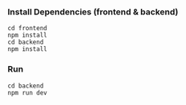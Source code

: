 ### Install Dependencies (frontend & backend)

```
cd frontend
npm install
cd backend
npm install
```

### Run

```
cd backend
npm run dev
```

